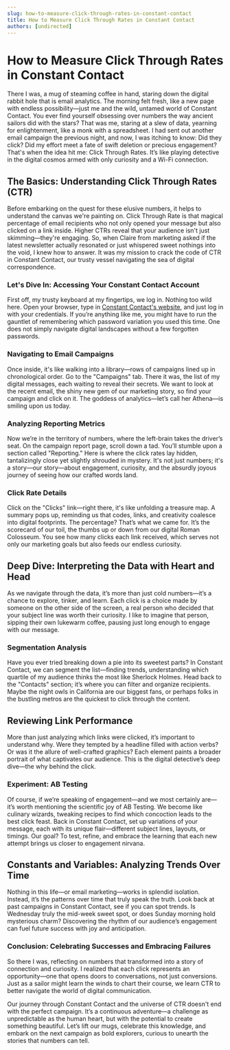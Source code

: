 ```yaml
---
slug: how-to-measure-click-through-rates-in-constant-contact
title: How to Measure Click Through Rates in Constant Contact
authors: [undirected]
---
```



# How to Measure Click Through Rates in Constant Contact

There I was, a mug of steaming coffee in hand, staring down the digital rabbit hole that is email analytics. The morning felt fresh, like a new page with endless possibility—just me and the wild, untamed world of Constant Contact. You ever find yourself obsessing over numbers the way ancient sailors did with the stars? That was me, staring at a slew of data, yearning for enlightenment, like a monk with a spreadsheet. I had sent out another email campaign the previous night, and now, I was itching to know: Did they click? Did my effort meet a fate of swift deletion or precious engagement? That's when the idea hit me: Click Through Rates. It’s like playing detective in the digital cosmos armed with only curiosity and a Wi-Fi connection.

## The Basics: Understanding Click Through Rates (CTR)

Before embarking on the quest for these elusive numbers, it helps to understand the canvas we're painting on. Click Through Rate is that magical percentage of email recipients who not only opened your message but also clicked on a link inside. Higher CTRs reveal that your audience isn't just skimming—they're engaging. So, when Claire from marketing asked if the latest newsletter actually resonated or just whispered sweet nothings into the void, I knew how to answer. It was my mission to crack the code of CTR in Constant Contact, our trusty vessel navigating the sea of digital correspondence.

### Let's Dive In: Accessing Your Constant Contact Account

First off, my trusty keyboard at my fingertips, we log in. Nothing too wild here. Open your browser, type in [Constant Contact's website](https://www.constantcontact.com), and just log in with your credentials. If you’re anything like me, you might have to run the gauntlet of remembering which password variation you used this time. One does not simply navigate digital landscapes without a few forgotten passwords.

### Navigating to Email Campaigns

Once inside, it's like walking into a library—rows of campaigns lined up in chronological order. Go to the "Campaigns" tab. There it was, the list of my digital messages, each waiting to reveal their secrets. We want to look at the recent email, the shiny new gem of our marketing story, so find your campaign and click on it. The goddess of analytics—let’s call her Athena—is smiling upon us today.

### Analyzing Reporting Metrics

Now we’re in the territory of numbers, where the left-brain takes the driver’s seat. On the campaign report page, scroll down a tad. You’ll stumble upon a section called "Reporting." Here is where the click rates lay hidden, tantalizingly close yet slightly shrouded in mystery. It's not just numbers; it's a story—our story—about engagement, curiosity, and the absurdly joyous journey of seeing how our crafted words land.

### Click Rate Details

Click on the "Clicks" link—right there, it's like unfolding a treasure map. A summary pops up, reminding us that codes, links, and creativity coalesce into digital footprints. The percentage? That’s what we came for. It’s the scorecard of our toil, the thumbs up or down from our digital Roman Colosseum. You see how many clicks each link received, which serves not only our marketing goals but also feeds our endless curiosity.

## Deep Dive: Interpreting the Data with Heart and Head

As we navigate through the data, it’s more than just cold numbers—it’s a chance to explore, tinker, and learn. Each click is a choice made by someone on the other side of the screen, a real person who decided that your subject line was worth their curiosity. I like to imagine that person, sipping their own lukewarm coffee, pausing just long enough to engage with our message.

### Segmentation Analysis

Have you ever tried breaking down a pie into its sweetest parts? In Constant Contact, we can segment the list—finding trends, understanding which quartile of my audience thinks the most like Sherlock Holmes. Head back to the "Contacts" section; it’s where you can filter and organize recipients. Maybe the night owls in California are our biggest fans, or perhaps folks in the bustling metros are the quickest to click through the content.

## Reviewing Link Performance

More than just analyzing which links were clicked, it’s important to understand why. Were they tempted by a headline filled with action verbs? Or was it the allure of well-crafted graphics? Each element paints a broader portrait of what captivates our audience. This is the digital detective’s deep dive—the why behind the click.

### Experiment: AB Testing

Of course, if we’re speaking of engagement—and we most certainly are—it’s worth mentioning the scientific joy of AB Testing. We become like culinary wizards, tweaking recipes to find which concoction leads to the best click feast. Back in Constant Contact, set up variations of your message, each with its unique flair—different subject lines, layouts, or timings. Our goal? To test, refine, and embrace the learning that each new attempt brings us closer to engagement nirvana.

## Constants and Variables: Analyzing Trends Over Time

Nothing in this life—or email marketing—works in splendid isolation. Instead, it’s the patterns over time that truly speak the truth. Look back at past campaigns in Constant Contact, see if you can spot trends. Is Wednesday truly the mid-week sweet spot, or does Sunday morning hold mysterious charm? Discovering the rhythm of our audience’s engagement can fuel future success with joy and anticipation.

### Conclusion: Celebrating Successes and Embracing Failures

So there I was, reflecting on numbers that transformed into a story of connection and curiosity. I realized that each click represents an opportunity—one that opens doors to conversations, not just conversions. Just as a sailor might learn the winds to chart their course, we learn CTR to better navigate the world of digital communication.

Our journey through Constant Contact and the universe of CTR doesn't end with the perfect campaign. It’s a continuous adventure—a challenge as unpredictable as the human heart, but with the potential to create something beautiful. Let’s lift our mugs, celebrate this knowledge, and embark on the next campaign as bold explorers, curious to unearth the stories that numbers can tell.